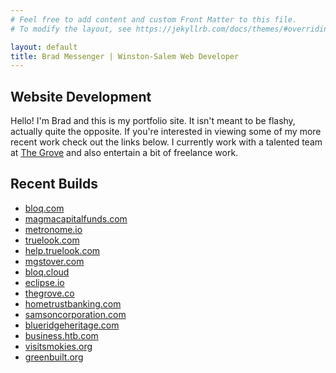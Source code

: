 ```yaml
---
# Feel free to add content and custom Front Matter to this file.
# To modify the layout, see https://jekyllrb.com/docs/themes/#overriding-theme-defaults

layout: default
title: Brad Messenger | Winston-Salem Web Developer
---
```


## Website Development

Hello! I'm Brad and this is my portfolio site. It isn't meant to be flashy, actually quite the opposite.  If you're interested in viewing some of my more recent work check out the links below.  I currently work with a talented team at <a href="https://thegrove.co" target="_blank">The Grove</a> and also entertain a bit of freelance work.

## Recent Builds

* <a href="https://www.bloq.com" target="_blank">bloq.com</a>
* <a href="https://magmacapitalfunds.com" target="_blank">magmacapitalfunds.com</a>
* <a href="https://metronome.io" target="_blank">metronome.io</a>
* <a href="https://truelook.com" target="_blank">truelook.com</a>
* <a href="https://help.truelook.com" target="_blank">help.truelook.com</a>
* <a href="https://mgstover.com" target="_blank">mgstover.com</a>
* <a href="https://bloq.cloud" target="_blank">bloq.cloud</a>
* <a href="https://eclipse.io" target="_blank">eclipse.io</a>
* <a href="https://thegrove.co" target="_blank">thegrove.co</a>
* <a href="https://www.htb.com" target="_blank">hometrustbanking.com</a>
* <a href="https://www.samsoncorporation.com" target="_blank">samsoncorporation.com
* <a href="https://www.blueridgeheritage.com" target="_blank">blueridgeheritage.com
* <a href="https://business.htb.com" target="_blank">business.htb.com
* <a href="http://www.visitsmokies.org" target="_blank">visitsmokies.org</a>
* <a href="https://www.greenbuilt.org" target="_blank">greenbuilt.org